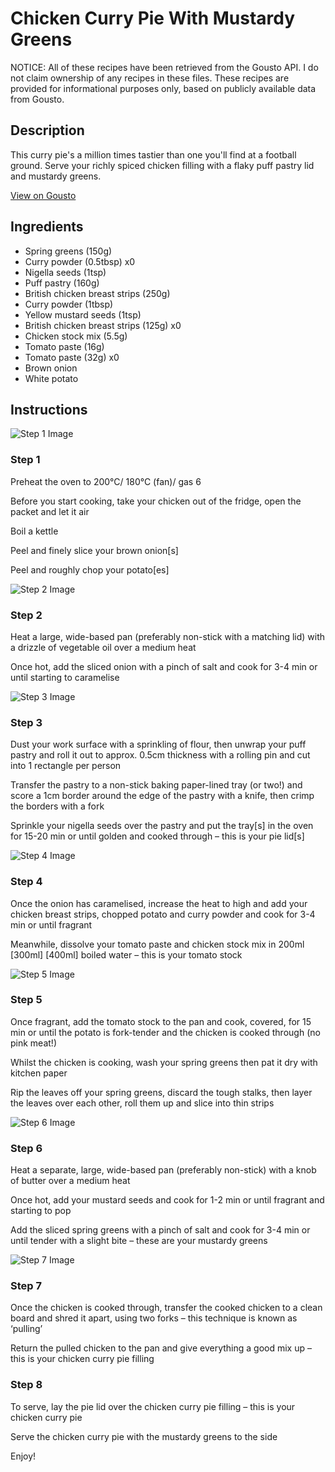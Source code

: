 # Chicken Curry Pie With Mustardy Greens

NOTICE: All of these recipes have been retrieved from the Gousto API. I do not claim ownership of any recipes in these files. These recipes are provided for informational purposes only, based on publicly available data from Gousto.

## Description

This curry pie's a million times tastier than one you'll find at a football ground. Serve your richly spiced chicken filling with a flaky puff pastry lid and mustardy greens. 

[View on Gousto](https://www.gousto.co.uk/recipes/cookbook/chicken-curry-pie-with-mustard-greens)

## Ingredients

- Spring greens (150g)
- Curry powder (0.5tbsp) x0
- Nigella seeds (1tsp)
- Puff pastry (160g)
- British chicken breast strips (250g)
- Curry powder (1tbsp)
- Yellow mustard seeds (1tsp)
- British chicken breast strips (125g) x0
- Chicken stock mix (5.5g)
- Tomato paste (16g)
- Tomato paste (32g) x0
- Brown onion
- White potato

## Instructions

![Step 1 Image](https://production-media.gousto.co.uk/cms/recipe-step-image/R2478Step-1-x200.jpg)

### Step 1

Preheat the oven to 200°C/ 180°C (fan)/ gas 6

Before you start cooking, take your chicken out of the fridge, open the packet and let it air

Boil a kettle

Peel and finely slice your brown onion[s]

Peel and roughly chop your potato[es]

![Step 2 Image](https://production-media.gousto.co.uk/cms/recipe-step-image/R2478Step-2-x200.jpg)

### Step 2

Heat a large, wide-based pan (preferably non-stick with a matching lid) with a drizzle of vegetable oil over a medium heat

Once hot, add the sliced onion with a pinch of salt and cook for 3-4 min or until starting to caramelise

![Step 3 Image](https://production-media.gousto.co.uk/cms/recipe-step-image/R2478Step-3-x200.jpg)

### Step 3

Dust your work surface with a sprinkling of flour, then unwrap your puff pastry and roll it out to approx. 0.5cm thickness with a rolling pin and cut into 1 rectangle per person

Transfer the pastry to a non-stick baking paper-lined tray (or two!) and score a 1cm border around the edge of the pastry with a knife, then crimp the borders with a fork

Sprinkle your nigella seeds over the pastry and put the tray[s] in the oven for 15-20 min or until golden and cooked through – this is your pie lid[s]

![Step 4 Image](https://production-media.gousto.co.uk/cms/recipe-step-image/R2478Step-4-x200.jpg)

### Step 4

Once the onion has caramelised, increase the heat to high and add your chicken breast strips, chopped potato and curry powder and cook for 3-4 min or until fragrant

Meanwhile, dissolve your tomato paste and chicken stock mix in 200ml<span class="text-danger"> <span class="text-purple">[300ml] </span>[400ml]</span> boiled water – this is your tomato stock

![Step 5 Image](https://production-media.gousto.co.uk/cms/recipe-step-image/R2478Step-5-x200.jpg)

### Step 5

Once fragrant, add the tomato stock to the pan and cook, covered, for 15 min or until the potato is fork-tender and the chicken is cooked through (no pink meat!)

Whilst the chicken is cooking, wash your spring greens then pat it dry with kitchen paper

Rip the leaves off your spring greens, discard the tough stalks, then layer the leaves over each other, roll them up and slice into thin strips

![Step 6 Image](https://production-media.gousto.co.uk/cms/recipe-step-image/R2478Step-6-x200.jpg)

### Step 6

Heat a separate, large, wide-based pan (preferably non-stick) with a knob of butter over a medium heat

Once hot, add your mustard seeds and cook for 1-2 min or until fragrant and starting to pop

Add the sliced spring greens with a pinch of salt and cook for 3-4 min or until tender with a slight bite – these are your mustardy greens

![Step 7 Image](https://production-media.gousto.co.uk/cms/recipe-step-image/R2478Step-7-x200.jpg)

### Step 7

Once the chicken is cooked through, transfer the cooked chicken to a clean board and shred it apart, using two forks – this technique is known as ‘pulling’

Return the pulled chicken to the pan and give everything a good mix up – this is your chicken curry pie filling

### Step 8

To serve, lay the pie lid over the chicken curry pie filling – this is your chicken curry pie

Serve the chicken curry pie with the mustardy greens to the side

Enjoy!

